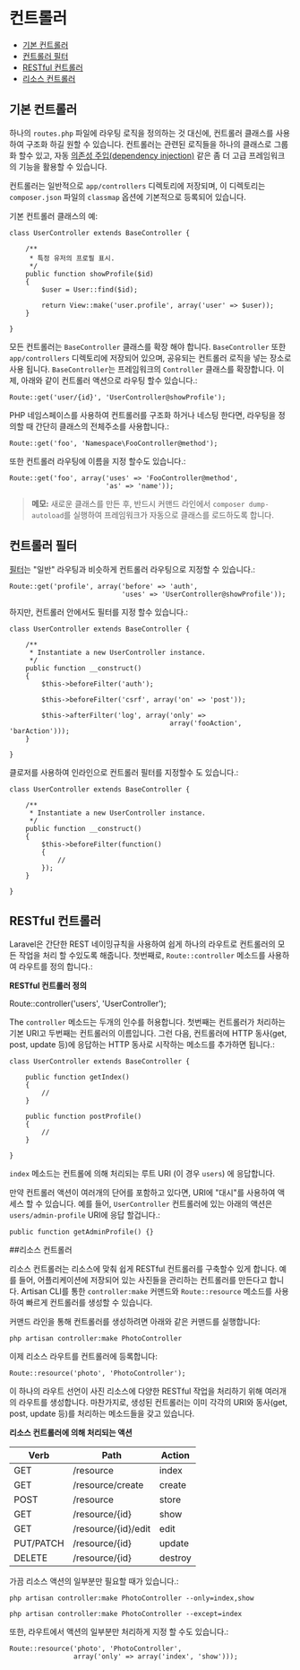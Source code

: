 # 컨트롤러

- [기본 컨트롤러](#basic-controllers)
- [컨트롤러 필터](#controller-filters)
- [RESTful 컨트롤러](#restful-controllers)
- [리소스 컨트롤러](#resource-controllers)

<a name="basic-controllers"></a>
## 기본 컨트롤러

하나의 `routes.php` 파일에 라우팅 로직을 정의하는 것 대신에, 컨트롤러 클래스를 사용하여 구조화 하길 원할 수 있습니다. 컨트롤러는 관련된 로직들을 하나의 클래스로 그룹화 할수 있고, 자동 [의존성 주입(dependency injection)](/docs/ioc) 같은 좀 더 고급 프레임워크의 기능을 활용할 수 있습니다.

컨트롤러는 일반적으로 `app/controllers` 디렉토리에 저장되며, 이 디렉토리는 `composer.json` 파일의 `classmap` 옵션에 기본적으로 등록되어 있습니다.

기본 컨트롤러 클래스의 예:

	class UserController extends BaseController {

		/**
		 * 특정 유저의 프로필 표시.
		 */
		public function showProfile($id)
		{
			$user = User::find($id);

			return View::make('user.profile', array('user' => $user));
		}

	}

모든 컨트롤러는 `BaseController` 클래스를 확장 해야 합니다. `BaseController` 또한 `app/controllers` 디렉토리에 저장되어 있으며, 공유되는 컨트롤러 로직을 넣는 장소로 사용 됩니다. `BaseController`는 프레임워크의 `Controller` 클래스를 확장합니다. 이제, 아래와 같이 컨트롤러 액션으로 라우팅 할수 있습니다.:

	Route::get('user/{id}', 'UserController@showProfile');

PHP 네임스페이스를 사용하여 컨트롤러를 구조화 하거나 네스팅 한다면, 라우팅을 정의할 때 간단히 클래스의 전체주소를 사용합니다.:

	Route::get('foo', 'Namespace\FooController@method');

또한 컨트롤러 라우팅에 이름을 지정 할수도 있습니다.:

	Route::get('foo', array('uses' => 'FooController@method',
	                        'as' => 'name'));

> **메모:** 새로운 클래스를 만든 후, 반드시 커맨드 라인에서 `composer dump-autoload`를 실행하여 프레임워크가 자동으로 클래스를 로드하도록 합니다.

<a name="controller-filters"></a>
## 컨트롤러 필터

[필터](/docs/routing#route-filters)는 "일반" 라우팅과 비슷하게 컨트롤러 라우팅으로 지정할 수 있습니다.:

	Route::get('profile', array('before' => 'auth',
	                            'uses' => 'UserController@showProfile'));

하지만, 컨트롤러 안에서도 필터를 지정 할수 있습니다.:

	class UserController extends BaseController {

		/**
		 * Instantiate a new UserController instance.
		 */
		public function __construct()
		{
			$this->beforeFilter('auth');

			$this->beforeFilter('csrf', array('on' => 'post'));

			$this->afterFilter('log', array('only' =>
			                                array('fooAction', 'barAction')));
		}

	}

클로저를 사용하여 인라인으로 컨트롤러 필터를 지정할수 도 있습니다.:

	class UserController extends BaseController {

		/**
		 * Instantiate a new UserController instance.
		 */
		public function __construct()
		{
			$this->beforeFilter(function()
			{
				//
			});
		}

	}

<a name="restful-controllers"></a>
## RESTful 컨트롤러

Laravel은 간단한 REST 네이밍규칙을 사용하여 쉽게 하나의 라우트로 컨트롤러의 모든 작업을 처리 할 수있도록 해줍니다. 첫번째로, `Route::controller` 메소드를 사용하여 라우트를 정의 합니다.:

**RESTful 컨트롤러 정의**

  Route::controller('users', 'UserController');

The `controller`  메소드는 두개의 인수를 허용합니다. 첫번째는 컨트롤러가 처리하는 기본 URI고 두번째는 컨트롤러의 이름입니다. 그런 다음, 컨트롤러에 HTTP 동사(get, post, update 등)에 응답하는 HTTP 동사로 시작하는 메소드를 추가하면 됩니다.:

	class UserController extends BaseController {

		public function getIndex()
		{
			//
		}

		public function postProfile()
		{
			//
		}

	}

`index` 메소드는 컨트롤에 의해 처리되는 루트 URI (이 경우 `users`) 에 응답합니다.

만약 컨트롤러 액션이 여러개의 단어를 포함하고 있다면, URI에 "대시"를 사용하여 액세스 할 수 있습니다. 예를 들어, `UserController` 컨트롤러에 있는 아래의 액션은 `users/admin-profile` URI에 응답 할겁니다.:

	public function getAdminProfile() {}

<a name="resource-controllers"></a>
##리소스 컨트롤러

리소스 컨트롤러는 리소스에 맞춰 쉽게 RESTful 컨트롤러를 구축할수 있게 합니다. 예를 들어, 어플리케이션에 저장되어 있는 사진들을 관리하는 컨트롤러를 만든다고 합니다. Artisan CLI를 통한 `controller:make` 커맨드와 `Route::resource` 메소드를 사용하여 빠르게 컨트롤러를 생성할 수 있습니다.

커맨드 라인을 통해 컨트롤러를 생성하려면 아래와 같은 커맨드를 실행합니다:

	php artisan controller:make PhotoController

이제 리소스 라우트를 컨트롤러에 등록합니다:

	Route::resource('photo', 'PhotoController');

이 하나의 라우트 선언이 사진 리소스에 다양한 RESTful 작업을 처리하기 위해 여러개의 라우트를 생성합니다. 마찬가지로, 생성된 컨트롤러는 이미 각각의 URI와 동사(get, post, update 등)를 처리하는 메소드들을 갖고 있습니다.

**리소스 컨트롤러에 의해 처리되는 액션**

Verb      | Path                  | Action
----------|-----------------------|--------------
GET       | /resource             | index
GET       | /resource/create      | create
POST      | /resource             | store
GET       | /resource/{id}        | show
GET       | /resource/{id}/edit   | edit
PUT/PATCH | /resource/{id}        | update
DELETE    | /resource/{id}        | destroy

가끔 리소스 액션의 일부분만 필요할 때가 있습니다.:

	php artisan controller:make PhotoController --only=index,show

	php artisan controller:make PhotoController --except=index

또한, 라우트에서 액션의 일부분만 처리하게 지정 할 수도 있습니다.:

	Route::resource('photo', 'PhotoController',
					array('only' => array('index', 'show')));
